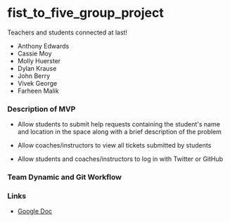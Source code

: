 fist_to_five_group_project
==========================

Teachers and students connected at last!

- Anthony Edwards
- Cassie Moy
- Molly Huerster
- Dylan Krause
- John Berry
- Vivek George
- Farheen Malik
 
### Description of MVP

* Allow students to submit help requests containing the student's name and location in the space along with a brief description of the problem

* Allow coaches/instructors to view all tickets submitted by students

* Allow students and coaches/instructors to log in with Twitter or GitHub

### Team Dynamic and Git Workflow

### Links

- [Google Doc](https://docs.google.com/document/d/1qaHB8lEV2Ko1Sq-zqUdQqP1UEJ39XCr2GQJzUR8xi2g/edit)